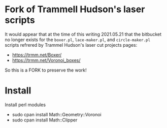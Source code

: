 
# Fork of Trammell Hudson's laser scripts

It would appear that at the time of this writing 2021.05.21 that the bitbucket no longer exists for the `boxer.pl`, `lace-maker.pl`, and `circle-maker.pl` scripts refrered by Trammel Hudson's laser cut projects pages:

- https://trmm.net/Boxer/
- https://trmm.net/Voronoi_boxes/

So this is a FORK to preserve the work!

# Install

Install perl modules
- sudo cpan install Math::Geometry::Voronoi
- sudo cpan install Math::Clipper

